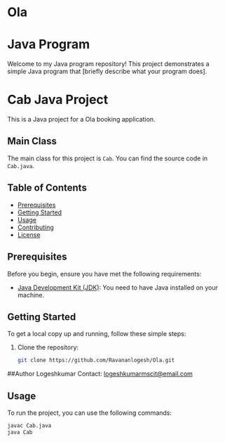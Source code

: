 # Ola
# Java Program

Welcome to my Java program repository! This project demonstrates a simple Java program that [briefly describe what your program does]. 

# Cab Java Project

This is a Java project for a Ola booking application.

## Main Class

The main class for this project is `Cab`. You can find the source code in `Cab.java`.


## Table of Contents

- [Prerequisites](#prerequisites)
- [Getting Started](#getting-started)
- [Usage](#usage)
- [Contributing](#contributing)
- [License](#license)

## Prerequisites

Before you begin, ensure you have met the following requirements:
- [Java Development Kit (JDK)](https://www.oracle.com/java/technologies/javase-downloads.html): You need to have Java installed on your machine.

## Getting Started

To get a local copy up and running, follow these simple steps:

1. Clone the repository:
   ```sh
   git clone https://github.com/Ravananlogesh/Ola.git
##Author
 Logeshkumar
 Contact: logeshkumarmscit@email.com






## Usage

To run the project, you can use the following commands:

```bash
javac Cab.java
java Cab



